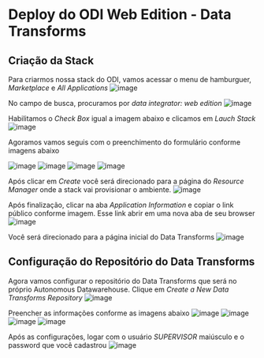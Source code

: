 # Deploy do ODI Web Edition - Data Transforms

## Criação da Stack

Para criarmos nossa stack do ODI, vamos acessar o menu de hamburguer, <i>Marketplace</i> e <i>All Applications</i>
![image](https://user-images.githubusercontent.com/46925501/169387234-7c470bda-5a1f-41a5-9f80-f4be2451ce6e.png)

No campo de busca, procuramos por <i>data integrator: web edition</i>
![image](https://user-images.githubusercontent.com/46925501/169387438-19f133ba-5bfc-47fe-bfe5-b6921582522a.png)

Habilitamos o <i>Check Box</i> igual a imagem abaixo e clicamos em <i>Lauch Stack</i>
![image](https://user-images.githubusercontent.com/46925501/169387626-59422ea3-4b9e-43de-82e3-699dc533199a.png)

Agoramos vamos seguis com o preenchimento do formulário conforme imagens abaixo

![image](https://user-images.githubusercontent.com/46925501/169387770-a53aef08-3ad6-4e8e-867f-813bcdc7e741.png)
![image](https://user-images.githubusercontent.com/46925501/169387851-384f4b8e-e500-4e80-a77c-3ac024256e27.png)
![image](https://user-images.githubusercontent.com/46925501/169387967-31b2264f-2464-4d65-8533-a2427fd9502d.png)
![image](https://user-images.githubusercontent.com/46925501/169388014-caa977cd-9a8a-40ee-943c-b73bf7bbd1ed.png)

Após clicar em <i>Create</i> você será direcionado para a página do <i>Resource Manager</i> onde a stack vai provisionar o ambiente.
![image](https://user-images.githubusercontent.com/46925501/169389118-8d829654-4dfb-4b4c-8cc7-0fe786a40247.png)

Após finalização, clicar na aba <i>Application Information</i> e copiar o link público conforme imagem. Esse link abrir em uma nova aba de seu browser
![image](https://user-images.githubusercontent.com/46925501/169389655-5add9952-37dc-4be1-aadc-f3c76a4089dd.png)

Você será direcionado para a página inicial do Data Transforms
![image](https://user-images.githubusercontent.com/46925501/169389755-3ee65d10-a443-4c34-93df-93d66310cfe1.png)

## Configuração do Repositório do Data Transforms

Agora vamos configurar o repositório do Data Transforms que será no próprio Autonomous Datawarehouse. Clique em <i>Create a New Data Transforms Repository</i>
![image](https://user-images.githubusercontent.com/46925501/169390322-043c892e-44a1-43e9-9da8-b0ee3de4aa32.png)

Preencher as informações conforme as imagens abaixo
![image](https://user-images.githubusercontent.com/46925501/169390575-34b97862-ecbe-49ff-a599-710f900863c7.png)
![image](https://user-images.githubusercontent.com/46925501/169390821-3c2b9d1d-c8e7-472d-a6be-acba9109e471.png)
![image](https://user-images.githubusercontent.com/46925501/169390879-fd9cbe2d-2fb3-49f9-a059-aa33e9498471.png)
![image](https://user-images.githubusercontent.com/46925501/169390925-225d2ed5-203e-418b-98f5-1f567a659698.png)

Após as configurações, logar com o usuário <i>SUPERVISOR</i> maiúsculo e o password que você cadastrou
![image](https://user-images.githubusercontent.com/46925501/169391147-16f32c36-3685-4ac3-b920-ad3a93024a41.png)



